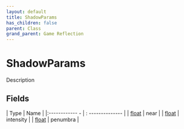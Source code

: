 ```yaml
---
layout: default
title: ShadowParams
has_children: false
parent: Class
grand_parent: Game Reflection
---
```

# ShadowParams
Description 

## Fields
| Type | Name |
|:------------ - | : -------------- |
| [float](game-reflection/components/float.md) | near |
| [float](game-reflection/components/float.md) | intensity |
| [float](game-reflection/components/float.md) | penumbra |
